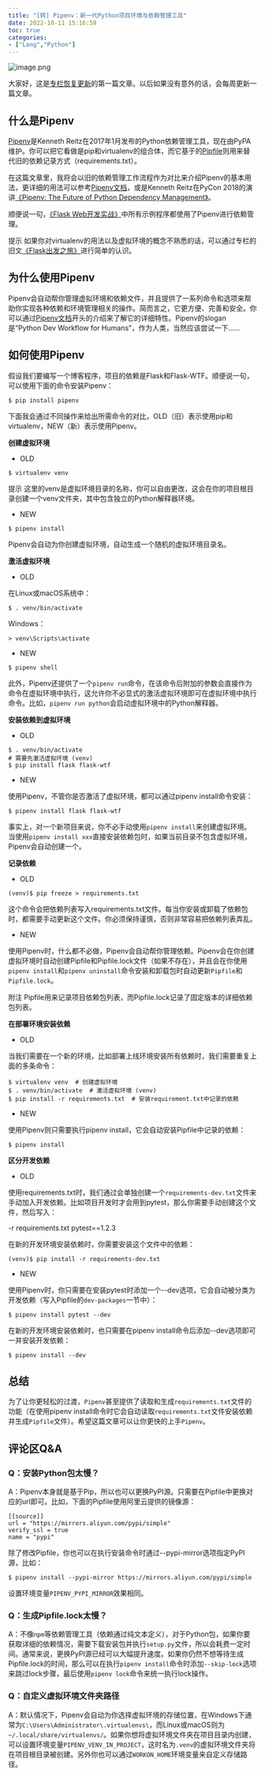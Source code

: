 ```yaml
---
title: "[转] Pipenv：新一代Python项目环境与依赖管理工具"
date: 2022-10-11 15:16:59
toc: true
categories:
- ["Lang","Python"]
---
```


![image.png](https://file.wulicode.com/yuque/202210/11/15/2012TuU5AA8p.png?x-oss-process=image/resize,h_232)

大家好，这是[专栏恢复更新](https://zhuanlan.zhihu.com/p/37563501)的第一篇文章。以后如果没有意外的话，会每周更新一篇文章。




## **什么是Pipenv**
[Pipenv](https://link.zhihu.com/?target=https%3A//docs.pipenv.org/)是Kenneth Reitz在2017年1月发布的Python依赖管理工具，现在由PyPA维护。你可以把它看做是pip和virtualenv的组合体，而它基于的[Pipfile](https://link.zhihu.com/?target=https%3A//github.com/pypa/pipfile)则用来替代旧的依赖记录方式（requirements.txt）。

在这篇文章里，我将会以旧的依赖管理工作流程作为对比来介绍Pipenv的基本用法，更详细的用法可以参考[Pipenv文档](https://link.zhihu.com/?target=https%3A//docs.pipenv.org/)，或是Kenneth Reitz在PyCon 2018的演讲[《Pipenv: The Future of Python Dependency Management》](https://link.zhihu.com/?target=https%3A//www.youtube.com/watch%3Fv%3DGBQAKldqgZs)。

顺便说一句，[《Flask Web开发实战》](https://zhuanlan.zhihu.com/p/29907260)中所有示例程序都使用了Pipenv进行依赖管理。

提示 如果你对virtualenv的用法以及虚拟环境的概念不熟悉的话，可以通过专栏的旧文[《Flask出发之旅》](https://zhuanlan.zhihu.com/p/23299058)进行简单的认识。

## **为什么使用Pipenv**
Pipenv会自动帮你管理虚拟环境和依赖文件，并且提供了一系列命令和选项来帮助你实现各种依赖和环境管理相关的操作。简而言之，它更方便、完善和安全。你可以通过[Pipenv文档](https://link.zhihu.com/?target=https%3A//docs.pipenv.org/)开头的介绍来了解它的详细特性。Pipenv的slogan是“Python Dev Workflow for Humans”，作为人类，当然应该尝试一下……

## **如何使用Pipenv**
假设我们要编写一个博客程序，项目的依赖是Flask和Flask-WTF。顺便说一句，可以使用下面的命令安装Pipenv：
```
$ pip install pipenv
```
下面我会通过不同操作来给出所需命令的对比，OLD（旧）表示使用pip和virtualenv，NEW（新）表示使用Pipenv。

**创建虚拟环境**

- OLD
```
$ virtualenv venv 
```
提示 这里的venv是虚拟环境目录的名称，你可以自由更改，这会在你的项目根目录创建一个venv文件夹，其中包含独立的Python解释器环境。

- NEW
```
$ pipenv install
```
Pipenv会自动为你创建虚拟环境，自动生成一个随机的虚拟环境目录名。

**激活虚拟环境**

- OLD

在Linux或macOS系统中：
```
$ . venv/bin/activate
```
Windows：
```
> venv\Scripts\activate
```

- NEW
```
$ pipenv shell
```
此外，Pipenv还提供了一个`pipenv run`命令，在该命令后附加的参数会直接作为命令在虚拟环境中执行，这允许你不必显式的激活虚拟环境即可在虚拟环境中执行命令。比如，`pipenv run python`会启动虚拟环境中的Python解释器。

**安装依赖到虚拟环境**

- OLD
```
$ . venv/bin/activate  
# 需要先激活虚拟环境 (venv)
$ pip install flask flask-wtf  
```

- NEW

使用Pipenv，不管你是否激活了虚拟环境，都可以通过pipenv install命令安装：
```
$ pipenv install flask flask-wtf  
```
事实上，对一个新项目来说，你不必手动使用`pipenv install`来创建虚拟环境。当使用`pipenv install xxx`直接安装依赖包时，如果当前目录不包含虚拟环境，Pipenv会自动创建一个。

**记录依赖**

- OLD
```
(venv)$ pip freeze > requirements.txt
```
这个命令会把依赖列表写入requirements.txt文件。每当你安装或卸载了依赖包时，都需要手动更新这个文件。你必须保持谨慎，否则非常容易把依赖列表弄乱。

- NEW

使用Pipenv时，什么都不必做，Pipenv会自动帮你管理依赖。Pipenv会在你创建虚拟环境时自动创建Pipfile和Pipfile.lock文件（如果不存在），并且会在你使用`pipenv install`和`pipenv uninstall`命令安装和卸载包时自动更新`Pipfile`和`Pipfile.lock`。

附注 Pipfile用来记录项目依赖包列表，而Pipfile.lock记录了固定版本的详细依赖包列表。

**在部署环境安装依赖**

- OLD

当我们需要在一个新的环境，比如部署上线环境安装所有依赖时，我们需要重复上面的多条命令：
```
$ virtualenv venv  # 创建虚拟环境 
$ . venv/bin/activate  # 激活虚拟环境 (venv)
$ pip install -r requirements.txt  # 安装requirement.txt中记录的依赖
```

- NEW

使用Pipenv则只需要执行pipenv install，它会自动安装Pipfile中记录的依赖：
```
$ pipenv install
```
**区分开发依赖**

- OLD

使用requirements.txt时，我们通过会单独创建一个`requirements-dev.txt`文件来手动加入开发依赖。比如项目开发时才会用到pytest，那么你需要手动创建这个文件，然后写入：

-r requirements.txt pytest==1.2.3

在新的开发环境安装依赖时，你需要安装这个文件中的依赖：
```
(venv)$ pip install -r requirements-dev.txt
```

- NEW

使用Pipenv时，你只需要在安装pytest时添加一个--dev选项，它会自动被分类为开发依赖（写入Pipfile的`dev-packages`一节中）：
```
$ pipenv install pytest --dev
```
在新的开发环境安装依赖时，也只需要在pipenv install命令后添加--dev选项即可一并安装开发依赖：
```
$ pipenv install --dev
```

## **总结**
为了让你更轻松的过渡，`Pipenv`甚至提供了读取和生成`requirements.txt`文件的功能（在使用pipenv install命令时它会自动读取`requirements.txt`文件安装依赖并生成`Pipfile`文件）。希望这篇文章可以让你更快的上手`Pipenv`。

## **评论区Q&A**

### Q：安装Python包太慢？
A：Pipenv本身就是基于Pip，所以也可以更换PyPI源。只需要在Pipfile中更换对应的url即可。比如，下面的Pipfile使用阿里云提供的镜像源：
```
[[source]] 
url = "https://mirrors.aliyun.com/pypi/simple" 
verify_ssl = true 
name = "pypi"
```
除了修改Pipfile，你也可以在执行安装命令时通过--pypi-mirror选项指定PyPI源，比如：
```
$ pipenv install --pypi-mirror https://mirrors.aliyun.com/pypi/simple
```
设置环境变量`PIPENV_PYPI_MIRROR`效果相同。

### Q：生成Pipfile.lock太慢？
A：不像`npm`等依赖管理工具（依赖通过纯文本定义），对于Python包，如果你要获取详细的依赖情况，需要下载安装包并执行`setup.py`文件，所以会耗费一定时间。通常来说，更换PyPI源已经可以大幅提升速度。如果你仍然不想等待生成Pipfile.lock的时间，那么可以在执行`pipenv install`命令时添加`--skip-lock`选项来跳过lock步骤，最后使用`pipenv lock`命令来统一执行lock操作。

### Q：自定义虚拟环境文件夹路径
A：默认情况下，Pipenv会自动为你选择虚拟环境的存储位置，在Windows下通常为`C:\Users\Administrator\.virtualenvs\`，而Linux或macOS则为`~/.local/share/virtualenvs/`。如果你想将虚拟环境文件夹在项目目录内创建，可以设置环境变量`PIPENV_VENV_IN_PROJECT`，这时名为`.venv`的虚拟环境文件夹将在项目根目录被创建。另外你也可以通过`WORKON_HOME`环境变量来自定义存储路径。

